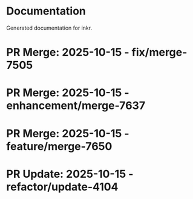 # Documentation

Generated documentation for inkr.

# PR Merge: 2025-10-15 - fix/merge-7505

# PR Merge: 2025-10-15 - enhancement/merge-7637

# PR Merge: 2025-10-15 - feature/merge-7650

# PR Update: 2025-10-15 - refactor/update-4104
